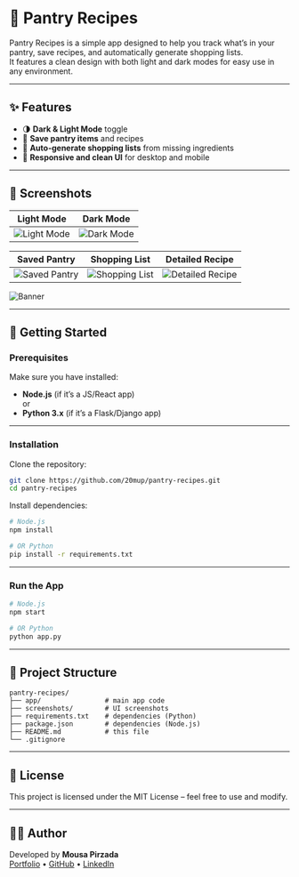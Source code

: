# 🥘 Pantry Recipes

Pantry Recipes is a simple app designed to help you track what’s in your pantry, save recipes, and automatically generate shopping lists.  
It features a clean design with both light and dark modes for easy use in any environment.

---

## ✨ Features
- 🌗 **Dark & Light Mode** toggle  
- 📝 **Save pantry items** and recipes  
- 🛒 **Auto-generate shopping lists** from missing ingredients  
- 📱 **Responsive and clean UI** for desktop and mobile  

---

## 📸 Screenshots
| Light Mode | Dark Mode |
|------------|-----------|
| ![Light Mode](screenshots/light-mode-pantry.png) | ![Dark Mode](screenshots/dark-mode-pantry.png) |

| Saved Pantry | Shopping List | Detailed Recipe |
|--------------|---------------|-----------------|
| ![Saved Pantry](screenshots/saved-pantry.png) | ![Shopping List](screenshots/shopping-list-pantry.png) | ![Detailed Recipe](screenshots/detailed-pantry.png) |

![Banner](screenshots/pantry_banner.png)

---

## 🚀 Getting Started

### Prerequisites
Make sure you have installed:
- **Node.js** (if it’s a JS/React app)  
or  
- **Python 3.x** (if it’s a Flask/Django app)

---

### Installation

Clone the repository:

```bash
git clone https://github.com/20mup/pantry-recipes.git
cd pantry-recipes
```

Install dependencies:

```bash
# Node.js
npm install

# OR Python
pip install -r requirements.txt
```

---

### Run the App

```bash
# Node.js
npm start

# OR Python
python app.py
```

---

## 📂 Project Structure
```
pantry-recipes/
├── app/                # main app code
├── screenshots/        # UI screenshots
├── requirements.txt    # dependencies (Python)
├── package.json        # dependencies (Node.js)
├── README.md           # this file
└── .gitignore
```

---

## 📜 License
This project is licensed under the MIT License – feel free to use and modify.

---

## 👨‍💻 Author
Developed by **Mousa Pirzada**  
[Portfolio](https://mousapirzada.vercel.app) • [GitHub](https://github.com/20mup) • [LinkedIn](https://www.linkedin.com/in/mousa-pirzada/)

